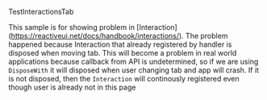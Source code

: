 TestInteractionsTab

This sample is for showing problem in [Interaction] (https://reactiveui.net/docs/handbook/interactions/). The problem happened because Interaction that already registered by handler is disposed when moving tab. This will become a problem in real world applications because callback from API is undetermined, so if we are using `DisposeWith` it will disposed when user changing tab and app will crash. If it is not disposed, then the `Interaction` will continously registered even though user is already not in this page
